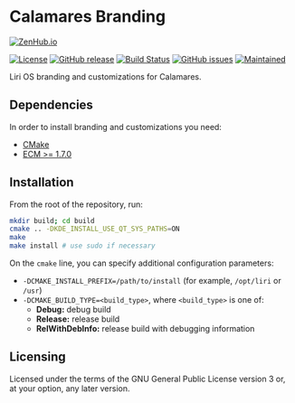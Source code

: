 Calamares Branding
==================

[![ZenHub.io](https://img.shields.io/badge/supercharged%20by-zenhub.io-blue.svg)](https://zenhub.io)

[![License](https://img.shields.io/badge/license-GPLv3.0-blue.svg)](https://www.gnu.org/licenses/gpl-3.0.html)
[![GitHub release](https://img.shields.io/github/release/lirios/calamares-branding.svg)](https://github.com/lirios/calamares-branding)
[![Build Status](https://travis-ci.org/lirios/calamares-branding.svg?branch=master)](https://travis-ci.org/lirios/calamares-branding)
[![GitHub issues](https://img.shields.io/github/issues/lirios/calamares-branding.svg)](https://github.com/lirios/calamares-branding/issues)
[![Maintained](https://img.shields.io/maintenance/yes/2016.svg)](https://github.com/lirios/calamares-branding/commits/master)

Liri OS branding and customizations for Calamares.

## Dependencies

In order to install branding and customizations you need:

 * [CMake](http://www.cmake.org)
 * [ECM >= 1.7.0](http://quickgit.kde.org/?p=extra-cmake-modules.git)

## Installation

From the root of the repository, run:

```sh
mkdir build; cd build
cmake .. -DKDE_INSTALL_USE_QT_SYS_PATHS=ON
make
make install # use sudo if necessary
```

On the `cmake` line, you can specify additional configuration parameters:

 * `-DCMAKE_INSTALL_PREFIX=/path/to/install` (for example, `/opt/liri` or `/usr`)
 * `-DCMAKE_BUILD_TYPE=<build_type>`, where `<build_type>` is one of:
   * **Debug:** debug build
   * **Release:** release build
   * **RelWithDebInfo:** release build with debugging information

## Licensing

Licensed under the terms of the GNU General Public License version 3 or,
at your option, any later version.
